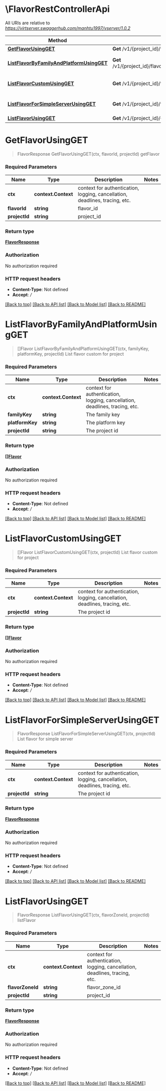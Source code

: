 # \FlavorRestControllerApi

All URIs are relative to *https://virtserver.swaggerhub.com/manhtu1997/vserver/1.0.2*

Method | HTTP request | Description
------------- | ------------- | -------------
[**GetFlavorUsingGET**](FlavorRestControllerApi.md#GetFlavorUsingGET) | **Get** /v1/{project_id}/flavors/{flavor_id} | getFlavor
[**ListFlavorByFamilyAndPlatformUsingGET**](FlavorRestControllerApi.md#ListFlavorByFamilyAndPlatformUsingGET) | **Get** /v1/{project_id}/flavors/families/{familyKey}/platforms/{platformKey} | List flavor custom for project
[**ListFlavorCustomUsingGET**](FlavorRestControllerApi.md#ListFlavorCustomUsingGET) | **Get** /v1/{project_id}/flavors/customs | List flavor custom for project
[**ListFlavorForSimpleServerUsingGET**](FlavorRestControllerApi.md#ListFlavorForSimpleServerUsingGET) | **Get** /v1/{project_id}/flavors/simple-servers | List flavor for simple server
[**ListFlavorUsingGET**](FlavorRestControllerApi.md#ListFlavorUsingGET) | **Get** /v1/{project_id}/{flavor_zone_id}/flavors | listFlavor


# **GetFlavorUsingGET**
> FlavorResponse GetFlavorUsingGET(ctx, flavorId, projectId)
getFlavor

### Required Parameters

Name | Type | Description  | Notes
------------- | ------------- | ------------- | -------------
 **ctx** | **context.Context** | context for authentication, logging, cancellation, deadlines, tracing, etc.
  **flavorId** | **string**| flavor_id | 
  **projectId** | **string**| project_id | 

### Return type

[**FlavorResponse**](FlavorResponse.md)

### Authorization

No authorization required

### HTTP request headers

 - **Content-Type**: Not defined
 - **Accept**: */*

[[Back to top]](#) [[Back to API list]](../README.md#documentation-for-api-endpoints) [[Back to Model list]](../README.md#documentation-for-models) [[Back to README]](../README.md)

# **ListFlavorByFamilyAndPlatformUsingGET**
> []Flavor ListFlavorByFamilyAndPlatformUsingGET(ctx, familyKey, platformKey, projectId)
List flavor custom for project

### Required Parameters

Name | Type | Description  | Notes
------------- | ------------- | ------------- | -------------
 **ctx** | **context.Context** | context for authentication, logging, cancellation, deadlines, tracing, etc.
  **familyKey** | **string**| The family key | 
  **platformKey** | **string**| The platform key | 
  **projectId** | **string**| The project id | 

### Return type

[**[]Flavor**](Flavor.md)

### Authorization

No authorization required

### HTTP request headers

 - **Content-Type**: Not defined
 - **Accept**: */*

[[Back to top]](#) [[Back to API list]](../README.md#documentation-for-api-endpoints) [[Back to Model list]](../README.md#documentation-for-models) [[Back to README]](../README.md)

# **ListFlavorCustomUsingGET**
> []Flavor ListFlavorCustomUsingGET(ctx, projectId)
List flavor custom for project

### Required Parameters

Name | Type | Description  | Notes
------------- | ------------- | ------------- | -------------
 **ctx** | **context.Context** | context for authentication, logging, cancellation, deadlines, tracing, etc.
  **projectId** | **string**| The project id | 

### Return type

[**[]Flavor**](Flavor.md)

### Authorization

No authorization required

### HTTP request headers

 - **Content-Type**: Not defined
 - **Accept**: */*

[[Back to top]](#) [[Back to API list]](../README.md#documentation-for-api-endpoints) [[Back to Model list]](../README.md#documentation-for-models) [[Back to README]](../README.md)

# **ListFlavorForSimpleServerUsingGET**
> FlavorResponse ListFlavorForSimpleServerUsingGET(ctx, projectId)
List flavor for simple server

### Required Parameters

Name | Type | Description  | Notes
------------- | ------------- | ------------- | -------------
 **ctx** | **context.Context** | context for authentication, logging, cancellation, deadlines, tracing, etc.
  **projectId** | **string**| The project id | 

### Return type

[**FlavorResponse**](FlavorResponse.md)

### Authorization

No authorization required

### HTTP request headers

 - **Content-Type**: Not defined
 - **Accept**: */*

[[Back to top]](#) [[Back to API list]](../README.md#documentation-for-api-endpoints) [[Back to Model list]](../README.md#documentation-for-models) [[Back to README]](../README.md)

# **ListFlavorUsingGET**
> FlavorResponse ListFlavorUsingGET(ctx, flavorZoneId, projectId)
listFlavor

### Required Parameters

Name | Type | Description  | Notes
------------- | ------------- | ------------- | -------------
 **ctx** | **context.Context** | context for authentication, logging, cancellation, deadlines, tracing, etc.
  **flavorZoneId** | **string**| flavor_zone_id | 
  **projectId** | **string**| project_id | 

### Return type

[**FlavorResponse**](FlavorResponse.md)

### Authorization

No authorization required

### HTTP request headers

 - **Content-Type**: Not defined
 - **Accept**: */*

[[Back to top]](#) [[Back to API list]](../README.md#documentation-for-api-endpoints) [[Back to Model list]](../README.md#documentation-for-models) [[Back to README]](../README.md)

